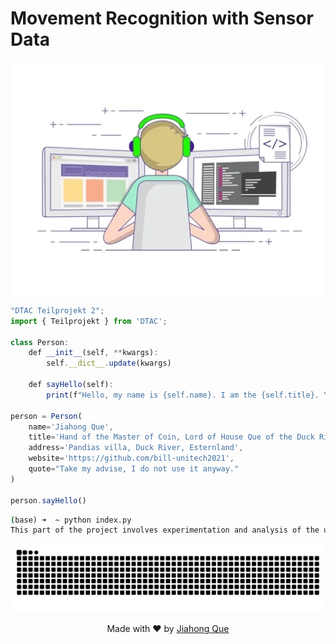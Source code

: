 # Movement Recognition with Sensor Data


<!--x axis divider-->


<picture> 
<a href="https://media.giphy.com/media/SWoSkN6DxTszqIKEqv/giphy.gif" alt="Developer">
<img src="/assets//images/developer.webp" align="center" width="500">
</a>
</picture>



```js
"DTAC Teilprojekt 2";
import { Teilprojekt } from 'DTAC';

class Person:
    def __init__(self, **kwargs):
        self.__dict__.update(kwargs)

    def sayHello(self):
        print(f"Hello, my name is {self.name}. I am the {self.title}. You can find me at {self.address}. Check out my website: {self.website}. Here's a quote I like: '{self.quote}'")

person = Person(
    name='Jiahong Que',
    title='Hand of the Master of Coin, Lord of House Que of the Duck River',
    address='Pandias villa, Duck River, Esternland',
    website='https://github.com/bill-unitech2021',
    quote="Take my advise, I do not use it anyway."
)

person.sayHello()
```

```cmd
(base) ➜  ~ python index.py
This part of the project involves experimentation and analysis of the use of sensor data to detect and recognize motion from pre-defined categories.
```


<!--x axis divider-->


![Commit Snake History SVG](https://raw.githubusercontent.com/Deri-Kurniawan/Deri-Kurniawan/output/github-snake.svg)

<!--x axis divider-->


<div align="center">
    Made with ❤️ by <a href="https://github.com/bill-unitech2021" target="_blank">Jiahong Que</a>
</div>